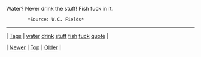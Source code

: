 <!--
title: Water? Never drink the stuff! Fish fuck in it.
date: 2020-06-28T15:27:00.355Z
tags: water, drink, stuff, fish, fuck, quote
-->




Water? Never drink the stuff! Fish fuck in it.

            *Source: W.C. Fields*

<!--BOTTOM-POST-NAVIGATION-->
---

| [Tags](tags.md) | [water](tag-water.md) [drink](tag-drink.md) [stuff](tag-stuff.md) [fish](tag-fish.md) [fuck](tag-fuck.md) [quote](tag-quote.md) |

| [Newer](92620655929.md) | [Top](index.md) | [Older](92629078131.md) |